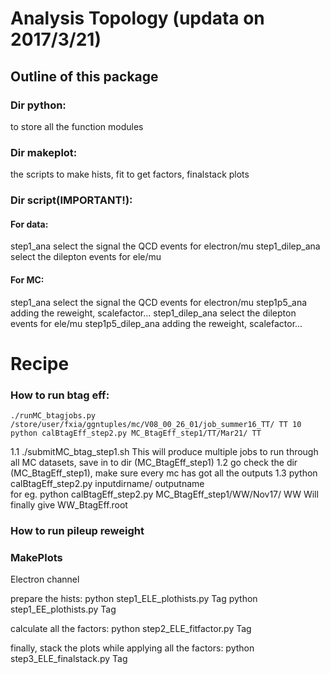 # Analysis Topology (updata on 2017/3/21)

## Outline of this package
### Dir python:
 to store all the function modules

### Dir makeplot:
 the scripts to make hists, fit to get factors, finalstack plots

### Dir script(IMPORTANT!):
#### For data:
 step1_ana    select the signal the QCD events for electron/mu
 step1_dilep_ana   select the dilepton events for ele/mu 

#### For MC:
 step1_ana select the signal the QCD events for electron/mu
 step1p5_ana adding the reweight, scalefactor...
 step1_dilep_ana select the dilepton events for ele/mu
 step1p5_dilep_ana adding the reweight, scalefactor...



# Recipe



### How to run btag eff:
 ```
./runMC_btagjobs.py /store/user/fxia/ggntuples/mc/V08_00_26_01/job_summer16_TT/ TT 10	
python calBtagEff_step2.py MC_BtagEff_step1/TT/Mar21/ TT
 ```



 1.1 ./submitMC_btag_step1.sh    This will produce multiple jobs to run through all MC datasets, save in to dir (MC_BtagEff_step1)
 1.2 go check the dir (MC_BtagEff_step1), make sure every mc has got all the outputs
 1.3 python calBtagEff_step2.py inputdirname/ outputname       
    for eg. python calBtagEff_step2.py MC_BtagEff_step1/WW/Nov17/ WW    Will finally give WW_BtagEff.root


### How to run pileup reweight



### MakePlots
 Electron channel

 prepare the hists:
   python step1_ELE_plothists.py Tag
   python step1_EE_plothists.py Tag

 calculate all the factors:
   python step2_ELE_fitfactor.py Tag

 finally, stack the plots while applying all the factors:
   python step3_ELE_finalstack.py Tag

